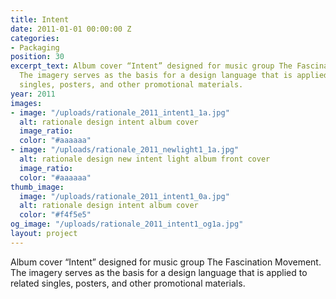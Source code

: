 ```yaml
---
title: Intent
date: 2011-01-01 00:00:00 Z
categories:
- Packaging
position: 30
excerpt_text: Album cover “Intent” designed for music group The Fascination Movement.
  The imagery serves as the basis for a design language that is applied to related
  singles, posters, and other promotional materials.
year: 2011
images:
- image: "/uploads/rationale_2011_intent1_1a.jpg"
  alt: rationale design intent album cover
  image_ratio: 
  color: "#aaaaaa"
- image: "/uploads/rationale_2011_newlight1_1a.jpg"
  alt: rationale design new intent light album front cover
  image_ratio: 
  color: "#aaaaaa"
thumb_image:
  image: "/uploads/rationale_2011_intent1_0a.jpg"
  alt: rationale design intent album cover
  color: "#f4f5e5"
og_image: "/uploads/rationale_2011_intent1_og1a.jpg"
layout: project
---
```


Album cover “Intent” designed for music group The Fascination Movement. The imagery serves as the basis for a design language that is applied to related singles, posters, and other promotional materials.